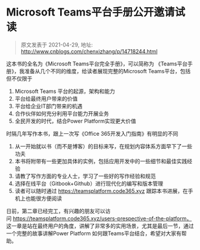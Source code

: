 # Microsoft Teams平台手册公开邀请试读 
> 原文发表于 2021-04-29, 地址: http://www.cnblogs.com/chenxizhang/p/14718244.html 


这本书的全名为《Microsoft Teams平台完全手册》，可以简称为 《Teams平台手册》，我准备从几个不同的维度，给读者展现完整的Microsoft Teams平台，包括但不仅限于


1. Microsoft Teams 平台的起源，架构和能力
2. 平台给最终用户带来的价值
3. 平台给企业IT部门带来的机遇
4. 合作伙伴如何充分利用平台能力开展业务
5. 全民开发的时代，结合Power Platform实现更大价值

时隔几年写作本书，跟上一次写《Office 365开发入门指南》有明显的不同


1. 从一开始就以书（而不是博客）的目标来写，在规划内容体系方面早下了一些功夫
2. 本书将附带有一些更加具体的实例，包括应用开发中的一些细节和最佳实践经验
3. 请教了写作方面的专业人士，学习了一些好的写作经验和规范
4. 选择在线平台（Gitbook+Github）进行现代化的编写和版本管理
5. 读者可以随时通过 <https://teamsplatform.code365.xyz> 跟踪本书进展，在手机上也能很方便阅读

日前，第二章已经完工，有兴趣的朋友可以访问 https://teamsplatform.code365.xyz/users-prespective-of-the-platform， 这一章是站在最终用户的角度，讲解了非常多的实用场景，尤其是最后一节，通过一个完整的故事讲解Power Platform 如何跟Teams平台结合，希望对大家有帮助。


